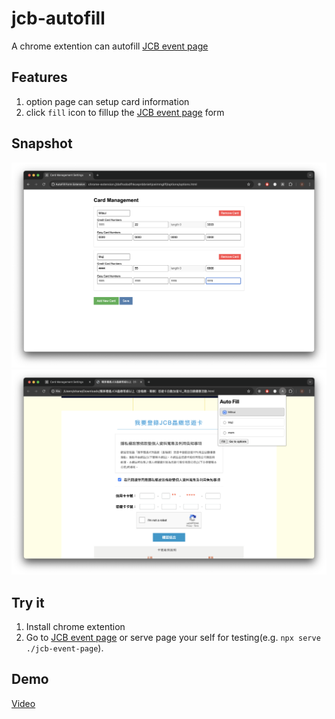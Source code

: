 # jcb-autofill

A chrome extention can autofill [JCB event page](https://ezweb.easycard.com.tw/Event01/JCBLoginServlet)

## Features

1. option page can setup card information
2. click `fill` icon to fillup the [JCB event page](https://ezweb.easycard.com.tw/Event01/JCBLoginServlet) form

## Snapshot

![option-page.png](option-page.png)
![popup-and-fill.png](popup-and-fill.png)

## Try it

1. Install chrome extention
2. Go to [JCB event page](https://ezweb.easycard.com.tw/Event01/JCBLoginServlet) or serve page your self for testing(e.g. `npx serve ./jcb-event-page`).

## Demo

[Video](https://youtu.be/e_C7zHSiEhQ)
